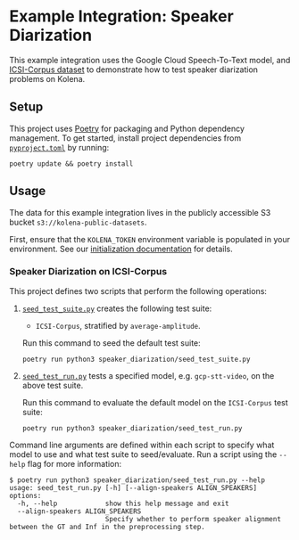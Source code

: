 # Example Integration: Speaker Diarization
This example integration uses the Google Cloud Speech-To-Text model, and [ICSI-Corpus dataset](https://groups.inf.ed.ac.uk/ami/icsi/) to demonstrate how to test speaker diarization problems on Kolena.

## Setup

This project uses [Poetry](https://python-poetry.org/) for packaging and Python dependency management. To get started,
install project dependencies from [`pyproject.toml`](./pyproject.toml) by running:

```shell
poetry update && poetry install
```

## Usage

The data for this example integration lives in the publicly accessible S3 bucket `s3://kolena-public-datasets`.

First, ensure that the `KOLENA_TOKEN` environment variable is populated in your environment. See our
[initialization documentation](https://docs.kolena.io/installing-kolena/#initialization) for details.

### Speaker Diarization on ICSI-Corpus

This project defines two scripts that perform the following operations:

1. [`seed_test_suite.py`](speaker_diarization/seed_test_suite.py) creates the following test suite:

    - `ICSI-Corpus`, stratified by `average-amplitude`.

    Run this command to seed the default test suite:
    ```shell
    poetry run python3 speaker_diarization/seed_test_suite.py
    ```


2. [`seed_test_run.py`](speaker_diarization/seed_test_run.py) tests a specified model, e.g. `gcp-stt-video`, on the above test suite.

    Run this command to evaluate the default model on the `ICSI-Corpus` test suite:
    ```shell
    poetry run python3 speaker_diarization/seed_test_run.py
    ```

Command line arguments are defined within each script to specify what model to use and what test suite to seed/evaluate.
Run a script using the `--help` flag for more information:

```shell
$ poetry run python3 speaker_diarization/seed_test_run.py --help
usage: seed_test_run.py [-h] [--align-speakers ALIGN_SPEAKERS]
options:
  -h, --help            show this help message and exit
  --align-speakers ALIGN_SPEAKERS
                        Specify whether to perform speaker alignment between the GT and Inf in the preprocessing step.
```